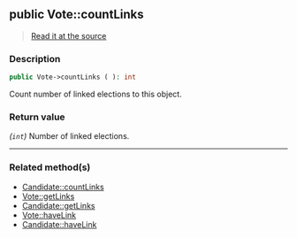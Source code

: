 ## public Vote::countLinks

> [Read it at the source](https://github.com/julien-boudry/Condorcet/blob/master/src/Relations/Linkable.php#L44)

### Description    

```php
public Vote->countLinks ( ): int
```

Count number of linked elections to this object.
    

### Return value   

*(`int`)* Number of linked elections.


---------------------------------------

### Related method(s)      

* [Candidate::countLinks](/Docs/api-reference/Candidate%20Class/Candidate--countLinks.md)    
* [Vote::getLinks](/Docs/api-reference/Vote%20Class/Vote--getLinks.md)    
* [Candidate::getLinks](/Docs/api-reference/Candidate%20Class/Candidate--getLinks.md)    
* [Vote::haveLink](/Docs/api-reference/Vote%20Class/Vote--haveLink.md)    
* [Candidate::haveLink](/Docs/api-reference/Candidate%20Class/Candidate--haveLink.md)    
